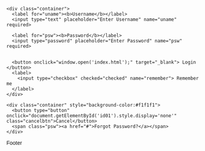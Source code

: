<html>
<head>
<meta name="viewport" content="width=device-width, initial-scale=1">
<style>
body {font-family: Arial, Helvetica, sans-serif;}

/* Full-width input fields */
input[type=text], input[type=password] {
  width: 100%;
  padding: 12px 20px;
  margin: 8px 0;
  display: inline-block;
  border: 1px solid #ccc;
  box-sizing: border-box;
}

/* Set a style for all buttons */
button {
  background-color: #3e4fec;
  color: white;
  padding: 14px 20px;
  margin: 8px 0;
  border: none;
  cursor: pointer;
  width: 100%;
}

button:hover {
  opacity: 0.8;
}

/* Extra styles for the cancel button */
.cancelbtn {
  width: auto;
  padding: 10px 18px;
  background-color: #f44336;
}

/* Center the image and position the close button */
.imgcontainer {
  text-align: center;
  margin: 24px 0 12px 0;
  position: relative;
}

.container {
  padding: 16px;
}

span.psw {
  float: right;
  padding-top: 16px;
}



/* Modal Content/Box */
.modal-content {
  background-color: #fefefe;
  margin: 5% auto 15% auto; /* 5% from the top, 15% from the bottom and centered */
  border: 1px solid #888;
  width: 40%; /* Could be more or less, depending on screen size */
}

/* The Close Button (x) */
.close {
  position: absolute;
  right: 25px;
  top: 0;
  color: #000;
  font-size: 35px;
  font-weight: bold;
}

.close:hover,
.close:focus {
  color: red;
  cursor: pointer;
}

/* Add Zoom Animation */
.animate {
  -webkit-animation: animatezoom 0.6s;
  animation: animatezoom 0.6s
}

@-webkit-keyframes animatezoom {
  from {-webkit-transform: scale(0)} 
  to {-webkit-transform: scale(1)}
}
  
@keyframes animatezoom {
  from {transform: scale(0)} 
  to {transform: scale(1)}
}

/* Change styles for span and cancel button on extra small screens */
@media screen and (max-width: 300px) {
  span.psw {
     display: block;
     float: none;
  }
  .cancelbtn {
     width: 100%;
  }
}
</style>
</head>
<body>




<div id="id01" class="modal">
  
  <form class="modal-content animate" action="/index.html" method="post">
    

    <div class="container">
      <label for="uname"><b>Username</b></label>
      <input type="text" placeholder="Enter Username" name="uname" required>

      <label for="psw"><b>Password</b></label>
      <input type="password" placeholder="Enter Password" name="psw" required>
        
      
      <button onclick="window.open('index.html');" target="_blank"> Login </button>
      <label>
        <input type="checkbox" checked="checked" name="remember"> Remember me
      </label>
    </div>

    <div class="container" style="background-color:#f1f1f1">
      <button type="button" onclick="document.getElementById('id01').style.display='none'" class="cancelbtn">Cancel</button>
      <span class="psw"><a href="#">Forgot Password?</a></span>
    </div>
  </form>
</div>

<script>
// Get the modal
var modal = document.getElementById('id01');

// When the user clicks anywhere outside of the modal, close it
window.onclick = function(event) {
    if (event.target == modal) {
        modal.style.display = "none";
    }
}
</script>

</body>
</html>
Footer
